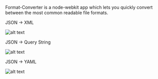 Format-Converter is a node-webkit app which lets you quickly convert between the most common readable file formats.


JSON -> XML

![alt text](https://raw.github.com/colorfulgrayscale/format-converter/master/screenshots/xml.png "JSON -> XML")



JSON -> Query String

![alt text](https://raw.github.com/colorfulgrayscale/format-converter/master/screenshots/qs.png "JSON -> Query String")



JSON -> YAML

![alt text](https://raw.github.com/colorfulgrayscale/format-converter/master/screenshots/yaml.png "JSON -> YAML")
